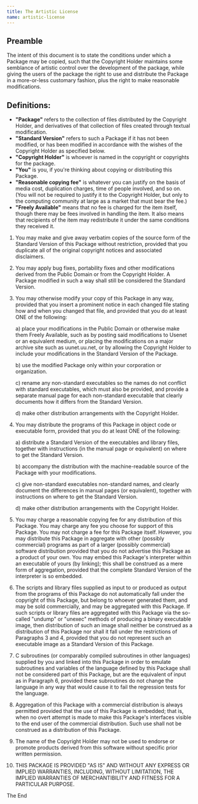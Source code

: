 ```yaml
---
title: The Artistic License
name: artistic-license
---
```


## Preamble

The intent of this document is to state the conditions under which a Package may be copied, such that the Copyright Holder maintains some semblance of artistic control over the development of the package, while giving the users of the package the right to use and distribute the Package in a more-or-less customary fashion, plus the right to make reasonable modifications.

## Definitions:

  * **"Package"** refers to the collection of files distributed by the Copyright Holder, and derivatives of that collection of files created through textual modification.
  * **"Standard Version"** refers to such a Package if it has not been modified, or has been modified in accordance with the wishes of the Copyright Holder as specified below.
  * **"Copyright Holder"** is whoever is named in the copyright or copyrights for the package.
  * **"You"** is you, if you're thinking about copying or distributing this Package.
  * **"Reasonable copying fee"** is whatever you can justify on the basis of media cost, duplication charges, time of people involved, and so on. (You will not be required to justify it to the Copyright Holder, but only to the computing community at large as a market that must bear the fee.)
  * **"Freely Available"** means that no fee is charged for the item itself, though there may be fees involved in handling the item. It also means that recipients of the item may redistribute it under the same conditions they received it.

1. You may make and give away verbatim copies of the source form of the Standard Version of this Package without restriction, provided that you duplicate all of the original copyright notices and associated disclaimers.

2. You may apply bug fixes, portability fixes and other modifications derived from the Public Domain or from the Copyright Holder. A Package modified in such a way shall still be considered the Standard Version.

3. You may otherwise modify your copy of this Package in any way, provided that you insert a prominent notice in each changed file stating how and when you changed that file, and provided that you do at least ONE of the following:

    a) place your modifications in the Public Domain or otherwise make them Freely Available, such as by posting said modifications to Usenet or an equivalent medium, or placing the modifications on a major archive site such as uunet.uu.net, or by allowing the Copyright Holder to include your modifications in the Standard Version of the Package.

    b) use the modified Package only within your corporation or organization.

    c) rename any non-standard executables so the names do not conflict with standard executables, which must also be provided, and provide a separate manual page for each non-standard executable that clearly documents how it differs from the Standard Version.

    d) make other distribution arrangements with the Copyright Holder.

4. You may distribute the programs of this Package in object code or executable form, provided that you do at least ONE of the following:

    a) distribute a Standard Version of the executables and library files, together with instructions (in the manual page or equivalent) on where to get the Standard Version.

    b) accompany the distribution with the machine-readable source of the Package with your modifications.

    c) give non-standard executables non-standard names, and clearly document the differences in manual pages (or equivalent), together
    with instructions on where to get the Standard Version.

    d) make other distribution arrangements with the Copyright Holder.

5. You may charge a reasonable copying fee for any distribution of this Package. You may charge any fee you choose for support of this Package. You may not charge a fee for this Package itself. However, you may distribute this Package in aggregate with other (possibly commercial) programs as part of a larger (possibly commercial) software distribution provided that you do not advertise this Package as a product of your own.  You may embed this Package's interpreter within an executable of yours (by linking); this shall be construed as a mere form of aggregation, provided that the complete Standard Version of the
interpreter is so embedded.

6. The scripts and library files supplied as input to or produced as output from the programs of this Package do not automatically fall under the copyright of this Package, but belong to whoever generated them, and may be sold commercially, and may be aggregated with this Package.  If such scripts or library files are aggregated with this Package via the so-called "undump" or "unexec" methods of producing a binary executable image, then distribution of such an image shall neither be construed as a distribution of this Package nor shall it fall under the restrictions of Paragraphs 3 and 4, provided that you do not represent such an executable image as a Standard Version of this
Package.

7. C subroutines (or comparably compiled subroutines in other languages) supplied by you and linked into this Package in order to emulate subroutines and variables of the language defined by this Package shall not be considered part of this Package, but are the equivalent of input as in Paragraph 6, provided these subroutines do not change the language in any way that would cause it to fail the regression tests for the language.

8. Aggregation of this Package with a commercial distribution is always permitted provided that the use of this Package is embedded; that is, when no overt attempt is made to make this Package's interfaces visible to the end user of the commercial distribution.  Such use shall not be construed as a distribution of this Package.

9. The name of the Copyright Holder may not be used to endorse or promote products derived from this software without specific prior written permission.

10. THIS PACKAGE IS PROVIDED "AS IS" AND WITHOUT ANY EXPRESS OR IMPLIED WARRANTIES, INCLUDING, WITHOUT LIMITATION, THE IMPLIED WARRANTIES OF MERCHANTIBILITY AND FITNESS FOR A PARTICULAR PURPOSE.

The End

